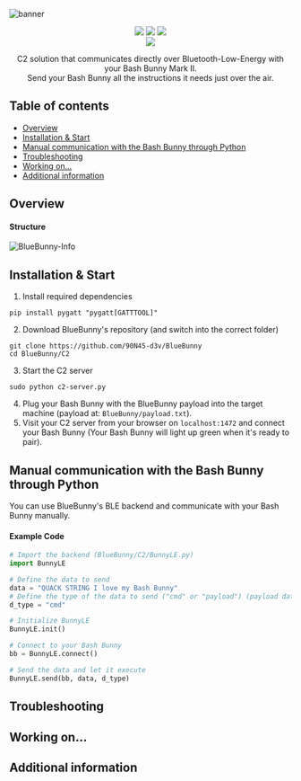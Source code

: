 ![banner](https://github.com/90N45-d3v/BlueBunny/assets/79598596/1b5c3e5c-589e-4e9e-b72e-809aa072855c)
<p align="center">
 <img src="https://img.shields.io/badge/Made%20with-Python-blue">
 <img src="https://img.shields.io/github/license/90N45-d3v/BlueBunny.svg">
 <img src="https://img.shields.io/badge/Ask%20me-anything-1abc9c.svg">
 <br>
 <img src="https://img.shields.io/badge/-Linux-lightblue">
</p>
<p align="center">
  C2 solution that communicates directly over Bluetooth-Low-Energy with your Bash Bunny Mark II.<br>Send your Bash Bunny all the instructions it needs just over the air.
</p>

## Table of contents
- [Overview](https://github.com/90N45-d3v/BlueBunny#overview)
- [Installation & Start](https://github.com/90N45-d3v/BlueBunny#installation-&-start)
- [Manual communication with the Bash Bunny through Python](https://github.com/90N45-d3v/BlueBunny#manual-communication-with-the-bash-bunny-through-python)
- [Troubleshooting](https://github.com/90N45-d3v/BlueBunny#troubleshooting)
- [Working on...](https://github.com/90N45-d3v/BlueBunny#working-on)
- [Additional information](https://github.com/90N45-d3v/BlueBunny#additional-information)

## Overview
#### Structure
![BlueBunny-Info](https://github.com/90N45-d3v/BlueBunny/assets/79598596/b8958c7d-231c-4344-8ec8-d67c4018d095)

## Installation & Start
1. Install required dependencies
````
pip install pygatt "pygatt[GATTTOOL]"
````
2. Download BlueBunny's repository (and switch into the correct folder)
````
git clone https://github.com/90N45-d3v/BlueBunny
cd BlueBunny/C2
````
3. Start the C2 server
````
sudo python c2-server.py
````
4. Plug your Bash Bunny with the BlueBunny payload into the target machine (payload at: `BlueBunny/payload.txt`).
5. Visit your C2 server from your browser on `localhost:1472` and connect your Bash Bunny (Your Bash Bunny will light up green when it's ready to pair).


## Manual communication with the Bash Bunny through Python
You can use BlueBunny's BLE backend and communicate with your Bash Bunny manually.
#### Example Code
````python
# Import the backend (BlueBunny/C2/BunnyLE.py)
import BunnyLE

# Define the data to send
data = "QUACK STRING I love my Bash Bunny"
# Define the type of the data to send ("cmd" or "payload") (payload data will be temporary written to a file, to execute multiple commands like in a payload script file)
d_type = "cmd"

# Initialize BunnyLE
BunnyLE.init()

# Connect to your Bash Bunny
bb = BunnyLE.connect()

# Send the data and let it execute
BunnyLE.send(bb, data, d_type)
````

## Troubleshooting


## Working on...

## Additional information
